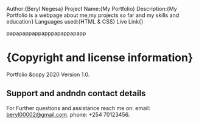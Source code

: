 Author:{Beryl Negesa}
Project Name:{My Portfolio}
Description:{My Portfolio is a webpage about me,my projects so far and my skills and education}
Languages used:{HTML & CSS}
Live Link{}


papapappappapppapappapapp

# {Copyright and license information}
Portfolio &copy 2020 Version 1.0.
## Support and andndn contact details
For Further questions and assistance reach me on:
email: beryl00002@gmail.com.
phone: +254 70123456.